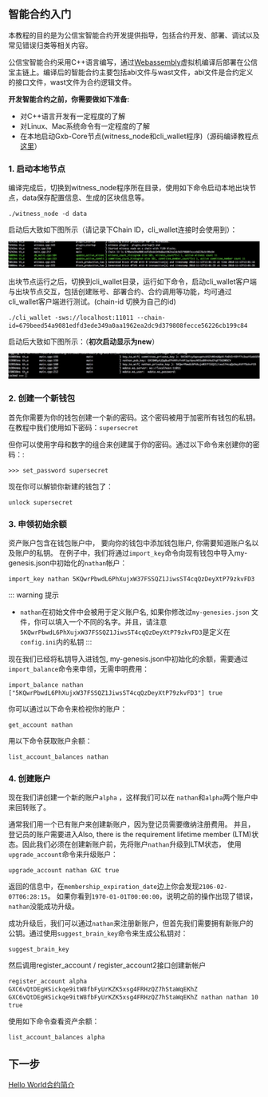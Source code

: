 ## 智能合约入门

本教程的目的是为公信宝智能合约开发提供指导，包括合约开发、部署、调试以及常见错误归类等相关内容。

公信宝智能合约采用C++语言编写，通过[Webassembly](https://webassembly.org/)虚拟机编译后部署在公信宝主链上。编译后的智能合约主要包括abi文件与wast文件，abi文件是合约定义的接口文件，wast文件为合约逻辑文件。  

**开发智能合约之前，你需要做如下准备:**

- 对C++语言开发有一定程度的了解
- 对Linux、Mac系统命令有一定程度的了解
- 在本地启动Gxb-Core节点(witness_node和cli_wallet程序)（源码编译教程点[这里](https://github.com/gxchain/gxb-core)）


### 1. 启动本地节点

编译完成后，切换到witness_node程序所在目录，使用如下命令启动本地出块节点，data保存配置信息、生成的区块信息等。

```
./witness_node -d data
```

启动后大致如下图所示（请记录下Chain ID，cli_wallet连接时会使用到）：

![](./png/chain_id.jpg)

出块节点运行之后，切换到cli_wallet目录，运行如下命令，启动cli_wallet客户端与出块节点交互，包括创建账号、部署合约、合约调用等功能，均可通过cli_wallet客户端进行测试。(chain-id 切换为自己的id)

```
./cli_wallet -sws://localhost:11011 --chain-id=679beed54a9081edfd3ede349a0aa1962ea2dc9d379808fecce56226cb199c84
```

启动后大致如下图所示：（**初次启动显示为new**）

![](./png/cli_wallet.jpg)


### 2. 创建一个新钱包


首先你需要为你的钱包创建一个新的密码。这个密码被用于加密所有钱包的私钥。在教程中我们使用如下密码：`supersecret`

但你可以使用字母和数字的组合来创建属于你的密码。通过以下命令来创建你的密码：:

```
>>> set_password supersecret
```

现在你可以解锁你新建的钱包了：

```
unlock supersecret
```

### 3. 申领初始余额

资产账户包含在钱包账户中， 要向你的钱包中添加钱包账户, 你需要知道账户名以及账户的私钥。
在例子中，我们将通过`import_key`命令向现有钱包中导入my-genesis.json中初始化的`nathan`帐户：

```
import_key nathan 5KQwrPbwdL6PhXujxW37FSSQZ1JiwsST4cqQzDeyXtP79zkvFD3
```

::: warning 提示
* `nathan`在初始文件中会被用于定义账户名,  如果你修改过`my-genesies.json` 文件，你可以填入一个不同的名字。并且，请注意`5KQwrPbwdL6PhXujxW37FSSQZ1JiwsST4cqQzDeyXtP79zkvFD3`是定义在`config.ini`内的私钥
:::

现在我们已经将私钥导入进钱包, my-genesis.json中初始化的余额，需要通过`import_balance`命令来申领，无需申明费用：

```
import_balance nathan ["5KQwrPbwdL6PhXujxW37FSSQZ1JiwsST4cqQzDeyXtP79zkvFD3"] true
```

你可以通过以下命令来检视你的账户：

```
get_account nathan
```

用以下命令获取账户余额：

```
list_account_balances nathan
```

### 4. 创建账户

现在我们讲创建一个新的账户`alpha` ，这样我们可以在 `nathan`和`alpha`两个账户中来回转账了。

通常我们用一个已有账户来创建新账户，因为登记员需要缴纳注册费用。 并且，登记员的账户需要进入Also, there is the requirement  lifetime member \(LTM\)状态。因此我们必须在创建新账户前，先将账户`nathan`升级到LTM状态， 使用`upgrade_account`命令来升级账户：

```
upgrade_account nathan GXC true
```
返回的信息中，在`membership_expiration_date`边上你会发现`2106-02-07T06:28:15`。 如果你看到`1970-01-01T00:00:00`，说明之前的操作出现了错误，`nathan`没能成功升级。

成功升级后，我们可以通过`nathan`来注册新账户，但首先我们需要拥有新账户的公钥。通过使用`suggest_brain_key`命令来生成公私钥对：

```
suggest_brain_key
```

然后调用register\_account / register\_account2接口创建新帐户

```
register_account alpha GXC6vQtDEgHSickqe9itW8fbFyUrKZK5xsg4FRHzQZ7hStaWqEKhZ GXC6vQtDEgHSickqe9itW8fbFyUrKZK5xsg4FRHzQZ7hStaWqEKhZ nathan nathan 10 true
```

使用如下命令查看资产余额：

```
list_account_balances alpha
```

## 下一步
[Hello World合约简介](./tutorial_hello.html)
